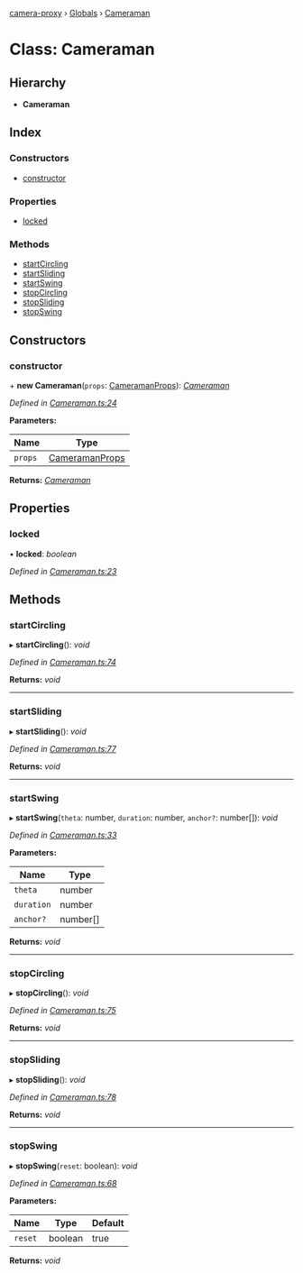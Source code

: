 [camera-proxy](../README.md) › [Globals](../globals.md) › [Cameraman](cameraman.md)

# Class: Cameraman

## Hierarchy

* **Cameraman**

## Index

### Constructors

* [constructor](cameraman.md#constructor)

### Properties

* [locked](cameraman.md#locked)

### Methods

* [startCircling](cameraman.md#startcircling)
* [startSliding](cameraman.md#startsliding)
* [startSwing](cameraman.md#startswing)
* [stopCircling](cameraman.md#stopcircling)
* [stopSliding](cameraman.md#stopsliding)
* [stopSwing](cameraman.md#stopswing)

## Constructors

###  constructor

\+ **new Cameraman**(`props`: [CameramanProps](../interfaces/cameramanprops.md)): *[Cameraman](cameraman.md)*

*Defined in [Cameraman.ts:24](https://github.com/alibaba/camera-proxy/blob/69cc03f/src/Cameraman.ts#L24)*

**Parameters:**

Name | Type |
------ | ------ |
`props` | [CameramanProps](../interfaces/cameramanprops.md) |

**Returns:** *[Cameraman](cameraman.md)*

## Properties

###  locked

• **locked**: *boolean*

*Defined in [Cameraman.ts:23](https://github.com/alibaba/camera-proxy/blob/69cc03f/src/Cameraman.ts#L23)*

## Methods

###  startCircling

▸ **startCircling**(): *void*

*Defined in [Cameraman.ts:74](https://github.com/alibaba/camera-proxy/blob/69cc03f/src/Cameraman.ts#L74)*

**Returns:** *void*

___

###  startSliding

▸ **startSliding**(): *void*

*Defined in [Cameraman.ts:77](https://github.com/alibaba/camera-proxy/blob/69cc03f/src/Cameraman.ts#L77)*

**Returns:** *void*

___

###  startSwing

▸ **startSwing**(`theta`: number, `duration`: number, `anchor?`: number[]): *void*

*Defined in [Cameraman.ts:33](https://github.com/alibaba/camera-proxy/blob/69cc03f/src/Cameraman.ts#L33)*

**Parameters:**

Name | Type |
------ | ------ |
`theta` | number |
`duration` | number |
`anchor?` | number[] |

**Returns:** *void*

___

###  stopCircling

▸ **stopCircling**(): *void*

*Defined in [Cameraman.ts:75](https://github.com/alibaba/camera-proxy/blob/69cc03f/src/Cameraman.ts#L75)*

**Returns:** *void*

___

###  stopSliding

▸ **stopSliding**(): *void*

*Defined in [Cameraman.ts:78](https://github.com/alibaba/camera-proxy/blob/69cc03f/src/Cameraman.ts#L78)*

**Returns:** *void*

___

###  stopSwing

▸ **stopSwing**(`reset`: boolean): *void*

*Defined in [Cameraman.ts:68](https://github.com/alibaba/camera-proxy/blob/69cc03f/src/Cameraman.ts#L68)*

**Parameters:**

Name | Type | Default |
------ | ------ | ------ |
`reset` | boolean | true |

**Returns:** *void*
